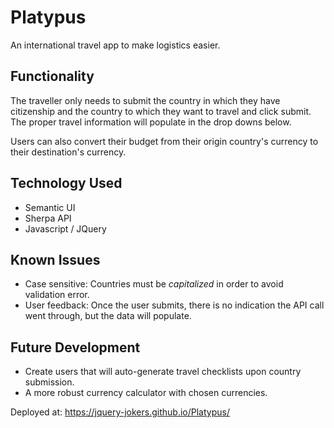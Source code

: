 # Platypus

An international travel app to make logistics easier.

## Functionality
The traveller only needs to submit the country in which they have citizenship and the country to which they want to travel and click submit. The proper travel information will populate in the drop downs below. 

Users can also convert their budget from their origin country's currency to their destination's currency.

## Technology Used
- Semantic UI
- Sherpa API
- Javascript / JQuery


## Known Issues
- Case sensitive: Countries must be _capitalized_ in order to avoid validation error.
- User feedback: Once the user submits, there is no indication the API call went through, but the data will populate.

## Future Development
- Create users that will auto-generate travel checklists upon country submission.
- A more robust currency calculator with chosen currencies. 

Deployed at:  https://jquery-jokers.github.io/Platypus/

